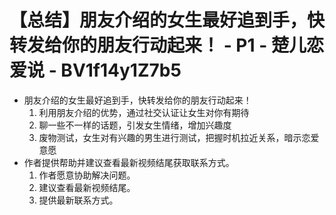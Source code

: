 # 【总结】朋友介绍的女生最好追到手，快转发给你的朋友行动起来！ - P1 - 楚儿恋爱说 - BV1f14y1Z7b5

-   朋友介绍的女生最好追到手，快转发给你的朋友行动起来！
    1.  利用朋友介绍的优势，通过社交认证让女生对你有期待
    2.  聊一些不一样的话题，引发女生情绪，增加兴趣度
    3.  废物测试，女生对有兴趣的男生进行测试，把握时机拉近关系，暗示恋爱意愿
-   作者提供帮助并建议查看最新视频结尾获取联系方式。
    1.  作者愿意协助解决问题。
    2.  建议查看最新视频结尾。
    3.  提供最新联系方式。
